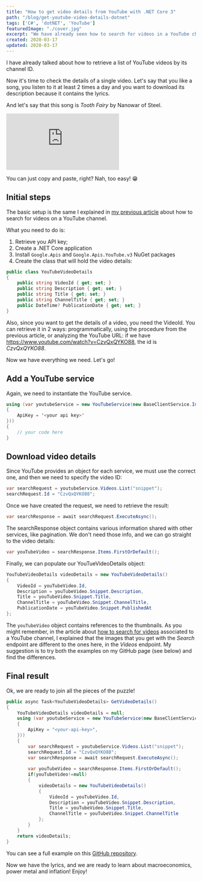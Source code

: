 ```yaml
---
title: "How to get video details from YouTube with .NET Core 3"
path: "/blog/get-youtube-video-details-dotnet"
tags: ['C#', 'dotNET', 'YouTube']
featuredImage: "./cover.jpg"
excerpt: "We have already seen how to search for videos in a YouTube channel. Now it's time to get details for a single video."
created: 2020-03-17
updated: 2020-03-17
---
```



I have already talked about how to retrieve a list of YouTube videos by its channel ID.

Now it's time to check the details of a single video.
Let's say that you like a song, you listen to it at least 2 times a day and you want to download its description because it contains the lyrics. 

And let's say that this song is _Tooth Fairy_ by Nanowar of Steel.

<div class="videoWrapper">
    <iframe  src="https://www.youtube.com/embed/CzvQxQYKO88" frameborder="0" allow="autoplay; encrypted-media; picture-in-picture" allowfullscreen></iframe>
</div>

You can just copy and paste, right? Nah, too easy! 😁

## Initial steps

The basic setup is the same I explained in [my previous article](/blog/search-youtube-videos-dotnet "My article about how to search for videos on YouTube") about how to search for videos on a YouTube channel.

What you need to do is:

1. Retrieve you API key;
2. Create a .NET Core application
3. Install `Google.Apis` and `Google.Apis.YouTube.v3` NuGet packages
4. Create the class that will hold the video details:

```cs
public class YouTubeVideoDetails
{
    public string VideoId { get; set; }
    public string Description { get; set; }
    public string Title { get; set; }
    public string ChannelTitle { get; set; }
    public DateTime? PublicationDate { get; set; }
}
```

Also, since you want to get the details of a video, you need the VideoId. You can retrieve it in 2 ways: programmatically, using the procedure from the previous article, or analyzing the YouTube URL: if we have https://www.youtube.com/watch?v=CzvQxQYKO88, the id is _CzvQxQYKO88_.

Now we have everything we need. Let's go!

## Add a YouTube service

Again, we need to instantiate the YouTube service.

```cs
using (var youtubeService = new YouTubeService(new BaseClientService.Initializer()
{
    ApiKey = '<your api key>'
}))
{
    // your code here 
}
```

## Download video details

Since YouTube provides an object for each service, we must use the correct one, and then we need to specify the video ID:

```cs
var searchRequest = youtubeService.Videos.List("snippet");
searchRequest.Id = "CzvQxQYKO88";
```

Once we have created the request, we need to retrieve the result:

```cs
var searchResponse = await searchRequest.ExecuteAsync();
```

The searchResponse object contains various information shared with other services, like pagination. We don't need those info, and we can go straight to the video details:

```cs
var youTubeVideo = searchResponse.Items.FirstOrDefault();
```

Finally, we can populate our YouTueVideoDetails object:

```cs
YouTubeVideoDetails videoDetails = new YouTubeVideoDetails()
{
    VideoId = youTubeVideo.Id,
    Description = youTubeVideo.Snippet.Description,
    Title = youTubeVideo.Snippet.Title,
    ChannelTitle = youTubeVideo.Snippet.ChannelTitle,
    PublicationDate = youTubeVideo.Snippet.PublishedAt
};
```

The `youTubeVideo` object contains references to the thumbnails. As you might remember, in the article about [how to search for videos](/blog/search-youtube-videos-dotnet "How to search for YT videos") associated to a YouTube channel, I explained that the images that you get with the _Search_ endpoint are different to the ones here, in the _Videos_ endpoint. My suggestion is to try both the examples on my GitHub page (see below) and find the differences.

## Final result

Ok, we are ready to join all the pieces of the puzzle!

```cs
public async Task<YouTubeVideoDetails> GetVideoDetails()
{
    YouTubeVideoDetails videoDetails = null;
    using (var youtubeService = new YouTubeService(new BaseClientService.Initializer()
    {
        ApiKey = "<your-api-key>",
    }))
    {
        var searchRequest = youtubeService.Videos.List("snippet");
        searchRequest.Id = "CzvQxQYKO88";
        var searchResponse = await searchRequest.ExecuteAsync();
 
        var youTubeVideo = searchResponse.Items.FirstOrDefault();
        if(youTubeVideo!=null)
        {
            videoDetails = new YouTubeVideoDetails()
            {
                VideoId = youTubeVideo.Id,
                Description = youTubeVideo.Snippet.Description,
                Title = youTubeVideo.Snippet.Title,
                ChannelTitle = youTubeVideo.Snippet.ChannelTitle
            };
        }
    }
    return videoDetails;
}
```

You can see a full example on this [GitHub repository](https://github.com/code4it-dev/youtube-video-details "GitHub repository for this article").

Now we have the lyrics, and we are ready to learn about macroeconomics, power metal and inflation! Enjoy!
